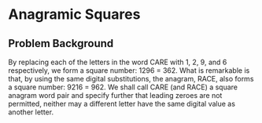 # Anagramic Squares

## Problem Background 
By replacing each of the letters in the word CARE with 1, 2, 9, and 6 respectively, we form a square number: 1296 = 362. What is remarkable is that, by using the same digital substitutions, the anagram, RACE, also forms a square number: 9216 = 962. We shall call CARE (and RACE) a square anagram word pair and specify further that leading zeroes are not permitted, neither may a different letter have the same digital value as another letter.
